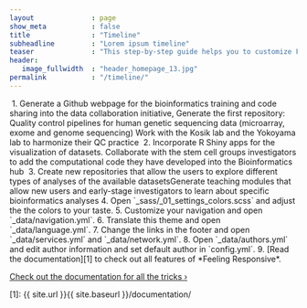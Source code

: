 ```yaml
---
layout              : page
show_meta           : false
title               : "Timeline"
subheadline         : "Lorem ipsum timeline"
teaser              : "This step-by-step guide helps you to customize Feeling Responsive to your needs."
header:
   image_fullwidth  : "header_homepage_13.jpg"
permalink           : "/timeline/"
---
```


<img class="t60" src="{{ site.urlimg }}img/timeline/time01.jpg" style="max-width: 10%, height: auto;" alt="">
1. Generate a Github webpage for the bioinformatics training and code sharing into the data collaboration initiative, Generate the first repository: Quality control pipelines for human genetic sequencing data (microarray, exome and genome sequencing) Work with the Kosik lab and the Yokoyama lab to harmonize their QC practice
<img class="t60" src="{{ site.urlimg }}img/timeline/time02.jpg" style="max-width: 10%, height: auto;" alt="">
2. Incorporate R Shiny apps for the visualization of datasets. Collaborate with the stem cell groups investigators to add the computational code they have developed into the Bioinformatics hub
<img class="t60" src="{{ site.urlimg }}img/timeline/time03.jpg" style="max-width: 10%, height: auto;" alt="">
3. Create new repositories that allow the users to explore different types of analyses of the available datasetsGenerate teaching modules that allow new users and early-stage investigators to learn about specific bioinformatics analyses
4. Open `_sass/_01_settings_colors.scss` and adjust the the colors to your taste.
5. Customize your navigation and open `_data/navigation.yml`.
6. Translate this theme and open `_data/language.yml`.
7. Change the links in the footer and open `_data/services.yml` and `_data/network.yml`.
8. Open `_data/authors.yml` and edit author information and set default author in `config.yml`.
9.  [Read the documentation][1] to check out all features of *Feeling Responsive*.

<a class="radius button small" href="{{ site.url }}{{ site.baseurl }}/documentation/">Check out the documentation for all the tricks ›</a>


 [1]: {{ site.url }}{{ site.baseurl }}/documentation/
 